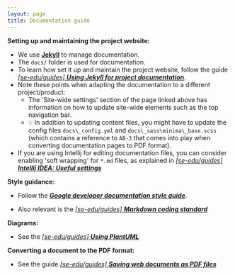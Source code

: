 ```yaml
---
layout: page
title: Documentation guide
---
```


**Setting up and maintaining the project website:**

* We use [**Jekyll**](https://jekyllrb.com/) to manage documentation.
* The `docs/` folder is used for documentation.
* To learn how set it up and maintain the project website, follow the guide [_[se-edu/guides] **Using Jekyll for project documentation**_](https://se-education.org/guides/tutorials/jekyll.html).
* Note these points when adapting the documentation to a different project/product:
  * The 'Site-wide settings' section of the page linked above has information on how to update site-wide elements such as the top navigation bar.
  * :bulb: In addition to updating content files, you might have to update the config files `docs\_config.yml` and `docs\_sass\minima\_base.scss` (which contains a reference to `AB-3` that comes into play when converting documentation pages to PDF format).
* If you are using Intellij for editing documentation files, you can consider enabling 'soft wrapping' for `*.md` files, as explained in [_[se-edu/guides] **Intellij IDEA: Useful settings**_](https://se-education.org/guides/tutorials/intellijUsefulSettings.html#enabling-soft-wrapping)


**Style guidance:**

* Follow the [**_Google developer documentation style guide_**](https://developers.google.com/style).

* Also relevant is the [_[se-edu/guides] **Markdown coding standard**_](https://se-education.org/guides/conventions/markdown.html)

**Diagrams:**

* See the [_[se-edu/guides] **Using PlantUML**_](https://se-education.org/guides/tutorials/plantUml.html)

**Converting a document to the PDF format:**

* See the guide [_[se-edu/guides] **Saving web documents as PDF files**_](https://se-education.org/guides/tutorials/savingPdf.html)
